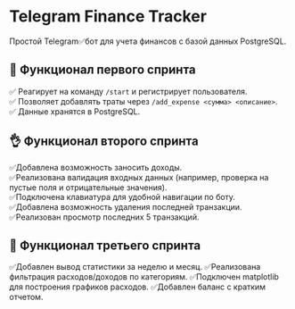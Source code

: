 # Telegram Finance Tracker  
Простой Telegram✅бот для учета финансов с базой данных PostgreSQL.  

## 🚀 Функционал первого спринта  
✅ Реагирует на команду `/start` и регистрирует пользователя.  
✅ Позволяет добавлять траты через `/add_expense <сумма> <описание>`.  
✅ Данные хранятся в PostgreSQL.

## 👌 Функционал второго спринта  
✅Добавлена возможность заносить доходы.  
✅Реализована валидация входных данных (например, проверка на пустые поля и отрицательные значения).  
✅Подключена клавиатура для удобной навигации по боту.  
✅Добавлена возможность удаления последней транзакции.  
✅Реализован просмотр последних 5 транзакций. 

## 📌 Функционал третьего спринта
✅Добавлен вывод статистики за неделю и месяц.
✅Реализована фильтрация расходов/доходов по категориям. 
✅Подключен matplotlib для построения графиков расходов. 
✅Добавлен баланс с кратким отчетом.